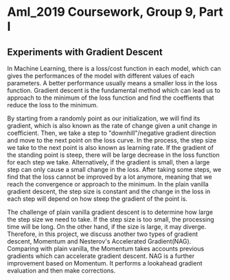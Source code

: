 # Aml_2019 Coursework, Group 9, Part I
Experiments with Gradient Descent
---

In Machine Learning, there is a loss/cost function in each model, which can gives the performances of the model with different values of each parameters. A better performance usually means a smaller loss in the loss function. Gradient descent is the fundamental method which can lead us to approach to the minimum of the loss function and find the coeffients that reduce the loss to the minimum. 

By starting from a randomly point as our initialization, we will find its gradient, which is also known as the rate of change given a unit change in coefficient. Then, we take a step to "downhill"/negative gradient direction and move to the next point on the loss curve. In the process, the step size we take to the next point is also known as learning rate. If the gradient of the standing point is steep, there will be large decrease in the loss function for each step we take. Alternatively, if the gradient is small, then a large step can only cause a small change in the loss. After taking some steps, we find that the loss cannot be improved by a lot anymore, meaning that we reach the convergence or approach to the minimum. In the plain vanilla gradient descent, the step size is constant and the change in the loss in each step will depend on how steep the gradient of the point is.

The challenge of plain vanilla gradient descent is to determine how large the step size we need to take. If the step size is too small, the processing time will be long. On the other hand, if the size is large, it may diverge. Therefore, in this project, we discuss another two types of gradient descent, Momentum and Nesterov's Accelerated Gradient(NAG). Comparing with plain vanilla, the Momentum takes accounts previous gradients which can accelerate gradient descent. NAG is a further improvement based on Momentum. It performs a lookahead gradient evaluation and then make corrections. 


